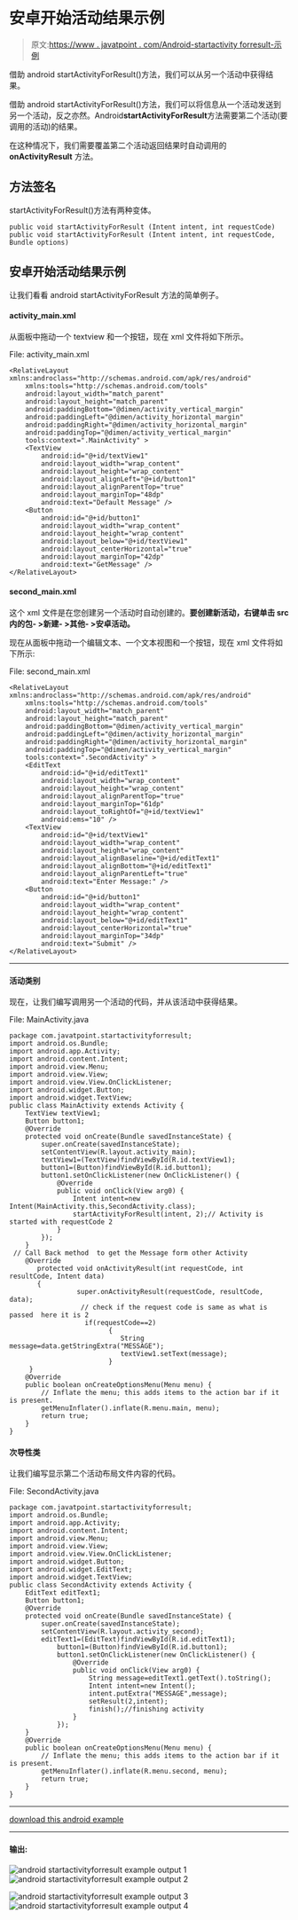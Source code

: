 # 安卓开始活动结果示例

> 原文:[https://www . javatpoint . com/Android-startactivity forresult-示例](https://www.javatpoint.com/android-startactivityforresult-example)

借助 android startActivityForResult()方法，我们可以从另一个活动中获得结果。

借助 android startActivityForResult()方法，我们可以将信息从一个活动发送到另一个活动，反之亦然。Android**startActivityForResult**方法需要第二个活动(要调用的活动)的结果。

在这种情况下，我们需要覆盖第二个活动返回结果时自动调用的 **onActivityResult** 方法。

## 方法签名

startActivityForResult()方法有两种变体。

```
public void startActivityForResult (Intent intent, int requestCode)
public void startActivityForResult (Intent intent, int requestCode, Bundle options)

```

## 安卓开始活动结果示例

让我们看看 android startActivityForResult 方法的简单例子。

#### activity_main.xml

从面板中拖动一个 textview 和一个按钮，现在 xml 文件将如下所示。

File: activity_main.xml

```
<RelativeLayout xmlns:androclass="http://schemas.android.com/apk/res/android"
    xmlns:tools="http://schemas.android.com/tools"
    android:layout_width="match_parent"
    android:layout_height="match_parent"
    android:paddingBottom="@dimen/activity_vertical_margin"
    android:paddingLeft="@dimen/activity_horizontal_margin"
    android:paddingRight="@dimen/activity_horizontal_margin"
    android:paddingTop="@dimen/activity_vertical_margin"
    tools:context=".MainActivity" >
    <TextView
        android:id="@+id/textView1"
        android:layout_width="wrap_content"
        android:layout_height="wrap_content"
        android:layout_alignLeft="@+id/button1"
        android:layout_alignParentTop="true"
        android:layout_marginTop="48dp"
        android:text="Default Message" />
    <Button
        android:id="@+id/button1"
        android:layout_width="wrap_content"
        android:layout_height="wrap_content"
        android:layout_below="@+id/textView1"
        android:layout_centerHorizontal="true"
        android:layout_marginTop="42dp"
        android:text="GetMessage" />
</RelativeLayout>

```

#### second_main.xml

这个 xml 文件是在您创建另一个活动时自动创建的。**要创建新活动，右键单击 src 内的包- >新建- >其他- >安卓活动。**

现在从面板中拖动一个编辑文本、一个文本视图和一个按钮，现在 xml 文件将如下所示:

File: second_main.xml

```
<RelativeLayout xmlns:androclass="http://schemas.android.com/apk/res/android"
    xmlns:tools="http://schemas.android.com/tools"
    android:layout_width="match_parent"
    android:layout_height="match_parent"
    android:paddingBottom="@dimen/activity_vertical_margin"
    android:paddingLeft="@dimen/activity_horizontal_margin"
    android:paddingRight="@dimen/activity_horizontal_margin"
    android:paddingTop="@dimen/activity_vertical_margin"
    tools:context=".SecondActivity" >
    <EditText
        android:id="@+id/editText1"
        android:layout_width="wrap_content"
        android:layout_height="wrap_content"
        android:layout_alignParentTop="true"
        android:layout_marginTop="61dp"
        android:layout_toRightOf="@+id/textView1"
        android:ems="10" />
    <TextView
        android:id="@+id/textView1"
        android:layout_width="wrap_content"
        android:layout_height="wrap_content"
        android:layout_alignBaseline="@+id/editText1"
        android:layout_alignBottom="@+id/editText1"
        android:layout_alignParentLeft="true"
        android:text="Enter Message:" />
    <Button
        android:id="@+id/button1"
        android:layout_width="wrap_content"
        android:layout_height="wrap_content"
        android:layout_below="@+id/editText1"
        android:layout_centerHorizontal="true"
        android:layout_marginTop="34dp"
        android:text="Submit" />
</RelativeLayout>

```

* * *

#### 活动类别

现在，让我们编写调用另一个活动的代码，并从该活动中获得结果。

File: MainActivity.java

```
package com.javatpoint.startactivityforresult;
import android.os.Bundle;
import android.app.Activity;
import android.content.Intent;
import android.view.Menu;
import android.view.View;
import android.view.View.OnClickListener;
import android.widget.Button;
import android.widget.TextView;
public class MainActivity extends Activity {
	TextView textView1;
	Button button1;
    @Override
    protected void onCreate(Bundle savedInstanceState) {
        super.onCreate(savedInstanceState);
        setContentView(R.layout.activity_main);
        textView1=(TextView)findViewById(R.id.textView1);
        button1=(Button)findViewById(R.id.button1);
        button1.setOnClickListener(new OnClickListener() {
			@Override
			public void onClick(View arg0) {
				Intent intent=new Intent(MainActivity.this,SecondActivity.class);
	            startActivityForResult(intent, 2);// Activity is started with requestCode 2
			}
		});
    }
 // Call Back method  to get the Message form other Activity
    @Override
       protected void onActivityResult(int requestCode, int resultCode, Intent data)
       {
                 super.onActivityResult(requestCode, resultCode, data);
                  // check if the request code is same as what is passed  here it is 2
                   if(requestCode==2)
                         {
                            String message=data.getStringExtra("MESSAGE"); 
                            textView1.setText(message);
                         }
     }
    @Override
    public boolean onCreateOptionsMenu(Menu menu) {
        // Inflate the menu; this adds items to the action bar if it is present.
        getMenuInflater().inflate(R.menu.main, menu);
        return true;
    }
}

```

#### 次导性类

让我们编写显示第二个活动布局文件内容的代码。

File: SecondActivity.java

```
package com.javatpoint.startactivityforresult;
import android.os.Bundle;
import android.app.Activity;
import android.content.Intent;
import android.view.Menu;
import android.view.View;
import android.view.View.OnClickListener;
import android.widget.Button;
import android.widget.EditText;
import android.widget.TextView;
public class SecondActivity extends Activity {
	EditText editText1;
	Button button1;
	@Override
	protected void onCreate(Bundle savedInstanceState) {
		super.onCreate(savedInstanceState);
		setContentView(R.layout.activity_second);
		editText1=(EditText)findViewById(R.id.editText1);
	        button1=(Button)findViewById(R.id.button1);
	        button1.setOnClickListener(new OnClickListener() {
				@Override
				public void onClick(View arg0) {
					String message=editText1.getText().toString();
			        Intent intent=new Intent();
			        intent.putExtra("MESSAGE",message);
			        setResult(2,intent);
			        finish();//finishing activity
				}
			});
	}
	@Override
	public boolean onCreateOptionsMenu(Menu menu) {
		// Inflate the menu; this adds items to the action bar if it is present.
		getMenuInflater().inflate(R.menu.second, menu);
		return true;
	}
}

```

* * *

[download this android example](https://static.javatpoint.com/src/android/StartActivityForResult.zip)

* * *

#### 输出:

![android startactivityforresult example output 1](../Images/c32afd1e9e28d052713528891248974d.png) ![android startactivityforresult example output 2](../Images/37d4dde759044b3809b0a9fa104a7f0c.png)

![android startactivityforresult example output 3](../Images/520b854926111961e07e274e85cb5b08.png) ![android startactivityforresult example output 4](../Images/0b679008473584ef0d7aa99227ea909b.png)